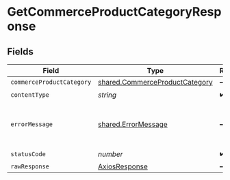 # GetCommerceProductCategoryResponse


## Fields

| Field                                                                            | Type                                                                             | Required                                                                         | Description                                                                      |
| -------------------------------------------------------------------------------- | -------------------------------------------------------------------------------- | -------------------------------------------------------------------------------- | -------------------------------------------------------------------------------- |
| `commerceProductCategory`                                                        | [shared.CommerceProductCategory](../../models/shared/commerceproductcategory.md) | :heavy_minus_sign:                                                               | OK                                                                               |
| `contentType`                                                                    | *string*                                                                         | :heavy_check_mark:                                                               | N/A                                                                              |
| `errorMessage`                                                                   | [shared.ErrorMessage](../../models/shared/errormessage.md)                       | :heavy_minus_sign:                                                               | Your API request was not properly authorized.                                    |
| `statusCode`                                                                     | *number*                                                                         | :heavy_check_mark:                                                               | N/A                                                                              |
| `rawResponse`                                                                    | [AxiosResponse](https://axios-http.com/docs/res_schema)                          | :heavy_minus_sign:                                                               | N/A                                                                              |